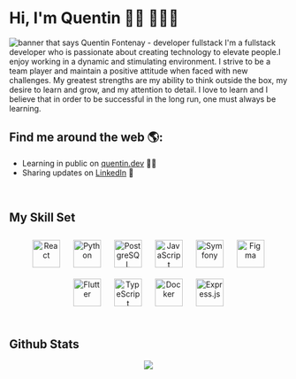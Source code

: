 # Hi, I'm Quentin 👋🏻 🧑🏻‍💻

<img src="https://zupimages.net/up/21/46/lepx.png" alt="banner that says Quentin Fontenay - developer fullstack">
I'm a fullstack developer who is passionate about creating technology to elevate people.I enjoy working in a dynamic and stimulating environment. I strive to be a team player and maintain a positive attitude when faced with new challenges. My greatest strengths are my ability to think outside the box, my desire to learn and grow, and my attention to detail. I love to learn and I believe that in order to be successful in the long run, one must always be learning.

## Find me around the web 🌎:
- Learning in public on <a href="https://quentin-fontenay.fr/">quentin.dev</a> ✍🏻
- Sharing updates on <a href="https://www.linkedin.com/in/quentinfontenay/">LinkedIn</a> 💼

<br/>  


## My Skill Set  
<div align="center">  
<img style="margin: 10px" src="https://profilinator.rishav.dev/skills-assets/react-original-wordmark.svg" alt="React" height="50" />  
<img style="margin: 10px" src="https://profilinator.rishav.dev/skills-assets/python-original.svg" alt="Python" height="50" />  
<img style="margin: 10px" src="https://profilinator.rishav.dev/skills-assets/postgresql-original-wordmark.svg" alt="PostgreSQL" height="50" />  
<img style="margin: 10px" src="https://profilinator.rishav.dev/skills-assets/javascript-original.svg" alt="JavaScript" height="50" />  
<img style="margin: 10px" src="https://profilinator.rishav.dev/skills-assets/symfony_black_03.svg" alt="Symfony" height="50" />  
<img style="margin: 10px" src="https://profilinator.rishav.dev/skills-assets/figma-icon.svg" alt="Figma" height="50" />  
<img style="margin: 10px" src="https://profilinator.rishav.dev/skills-assets/flutterio-icon.svg" alt="Flutter" height="50" />  
<img style="margin: 10px" src="https://profilinator.rishav.dev/skills-assets/typescript-original.svg" alt="TypeScript" height="50" />  
<img style="margin: 10px" src="https://profilinator.rishav.dev/skills-assets/docker-original-wordmark.svg" alt="Docker" height="50" />  
<img style="margin: 10px" src="https://profilinator.rishav.dev/skills-assets/express-original-wordmark.svg" alt="Express.js" height="50" />  
</div>  

<br/>  


## Github Stats  
<div align="center"><img src="https://github-readme-stats.vercel.app/api?username=quentinfontenay&show_icons=true&count_private=true&hide_border=true" align="center" /></div>  

<br/> 
